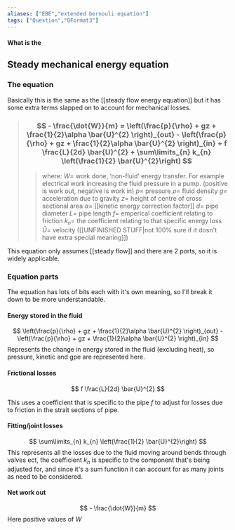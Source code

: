 ```yaml
---
aliases: ["EBE","extended bernouli equation"]
tags: ["Question","QFormat3"]
---
```


#### What is the
## Steady mechanical energy equation
### The equation
Basically this is the same as the [[steady flow energy equation]] but it has some extra terms slapped on to account for mechanical losses.

> ### $$ - \frac{\dot{W}}{m} = \left(\frac{p}{\rho} + gz + \frac{1}{2}\alpha \bar{U}^{2} \right)_{out} - \left(\frac{p}{\rho} + gz + \frac{1}{2}\alpha \bar{U}^{2} \right)_{in} + f \frac{L}{2d} \bar{U}^{2} + \sum\limits_{n} k_{n} \left(\frac{1}{2} \bar{U}^{2}\right) $$
>> where:
>> $W=$ work done, ’non-fluid’ energy transfer. For example electrical work increasing the fluid pressure in a pump. (positive is work out, negative is work in)
>>  $p=$ pressure
>>  $\rho=$ fluid density
>>  $g=$ acceleration due to gravity
>>  $z=$ height of centre of cross sectional area
>>  $\alpha=$ [[kinetic energy correction factor]]
>>  $d=$ pipe diameter
>>  $L=$ pipe length
>>  $f=$ emperical coefficient relating to friction
>>  $k_{n}=$ the coefficient relating to that specific energy loss
>>  $\bar{U}=$ velocity ([[UNFINISHED STUFF|not 100% sure if it dosn't have extra special meaning]])

This equation only assumes [[steady flow]] and there are 2 ports, so it is widely applicable.

### Equation parts
The equation has lots of bits each with it's own meaning, so I'll break it down to be more understandable.

#### Energy stored in the fluid

$$ \left(\frac{p}{\rho} + gz + \frac{1}{2}\alpha \bar{U}^{2} \right)_{out} - \left(\frac{p}{\rho} + gz + \frac{1}{2}\alpha \bar{U}^{2} \right)_{in} $$
Represents the change in energy stored in the fluid (excluding heat), so pressure, kinetic and gpe are represented here.

#### Frictional losses
$$ f \frac{L}{2d} \bar{U}^{2} $$

This uses a coefficient that is specific to the pipe $f$ to adjust for losses due to friction in the strait sections of pipe.

#### Fitting/joint losses
$$ \sum\limits_{n} k_{n} \left(\frac{1}{2} \bar{U}^{2}\right) $$
This represents all the losses due to the fluid moving around bends through valves ect, the coefficient $k_{n}$ is specific to the component that's being adjusted for, and since it's a sum function it can account for as many joints as need to be considered.

#### Net work out
$$ - \frac{\dot{W}}{m} $$
Here positive values of $W$